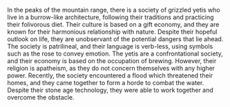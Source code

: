 In the peaks of the mountain range, there is a society of grizzled yetis who live in a burrow-like architecture, following their traditions and practicing their folivorous diet. Their culture is based on a gift economy, and they are known for their harmonious relationship with nature. Despite their hopeful outlook on life, they are unobservant of the potential dangers that lie ahead. The society is patrilineal, and their language is verb-less, using symbols such as the rose to convey emotion. The yetis are a confrontational society, and their economy is based on the occupation of brewing. However, their religion is apatheism, as they do not concern themselves with any higher power. Recently, the society encountered a flood which threatened their homes, and they came together to form a horde to combat the water. Despite their stone age technology, they were able to work together and overcome the obstacle.